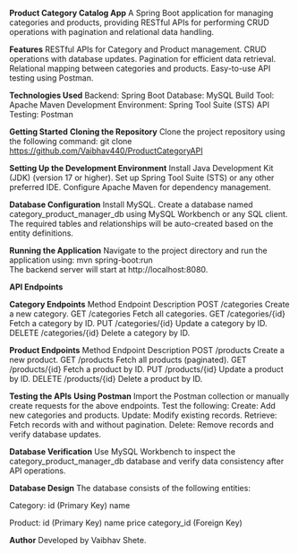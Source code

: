 **Product Category Catalog App**
A Spring Boot application for managing categories and products, providing RESTful APIs for performing CRUD operations with pagination and relational data handling.

**Features**
RESTful APIs for Category and Product management.
CRUD operations with database updates.
Pagination for efficient data retrieval.
Relational mapping between categories and products.
Easy-to-use API testing using Postman.

**Technologies Used**
Backend: Spring Boot
Database: MySQL
Build Tool: Apache Maven
Development Environment: Spring Tool Suite (STS)
API Testing: Postman


**Getting Started**
**Cloning the Repository**
Clone the project repository using the following command:
git clone https://github.com/Vaibhav440/ProductCategoryAPI

**Setting Up the Development Environment**
Install Java Development Kit (JDK) (version 17 or higher).
Set up Spring Tool Suite (STS) or any other preferred IDE.
Configure Apache Maven for dependency management.

**Database Configuration**
Install MySQL.
Create a database named category_product_manager_db using MySQL Workbench or any SQL client.
The required tables and relationships will be auto-created based on the entity definitions.

**Running the Application**
Navigate to the project directory and run the application using:
mvn spring-boot:run  
The backend server will start at http://localhost:8080.

**API Endpoints**

**Category Endpoints**
Method	Endpoint	Description
POST	/categories	Create a new category.
GET	/categories	Fetch all categories.
GET	/categories/{id}	Fetch a category by ID.
PUT	/categories/{id}	Update a category by ID.
DELETE	/categories/{id}	Delete a category by ID.

**Product Endpoints**
Method	Endpoint	Description
POST	/products	Create a new product.
GET	/products	Fetch all products (paginated).
GET	/products/{id}	Fetch a product by ID.
PUT	/products/{id}	Update a product by ID.
DELETE	/products/{id}	Delete a product by ID.

**Testing the APIs**
**Using Postman**
Import the Postman collection or manually create requests for the above endpoints.
Test the following:
Create: Add new categories and products.
Update: Modify existing records.
Retrieve: Fetch records with and without pagination.
Delete: Remove records and verify database updates.

**Database Verification**
Use MySQL Workbench to inspect the category_product_manager_db database and verify data consistency after API operations.

**Database Design**
The database consists of the following entities:

Category:
id (Primary Key)
name

Product:
id (Primary Key)
name
price
category_id (Foreign Key)


**Author**
Developed by Vaibhav Shete.
